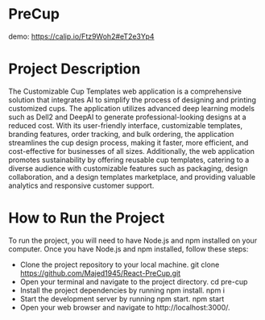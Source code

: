 # PreCup
demo: https://calip.io/Ftz9Woh2#eT2e3Yp4
# Project Description

The Customizable Cup Templates web application is a comprehensive solution that integrates AI to simplify the process of designing and printing customized cups. The application utilizes advanced deep learning models such as Dell2 and DeepAI to generate professional-looking designs at a reduced cost. With its user-friendly interface, customizable templates, branding features, order tracking, and bulk ordering, the application streamlines the cup design process, making it faster, more efficient, and cost-effective for businesses of all sizes. Additionally, the web application promotes sustainability by offering reusable cup templates, catering to a diverse audience with customizable features such as packaging, design collaboration, and a design templates marketplace, and providing valuable analytics and responsive customer support.

# How to Run the Project

To run the project, you will need to have Node.js and npm installed on your computer. Once you have Node.js and npm installed, follow these steps:

- Clone the project repository to your local machine. git clone https://github.com/Majed1945/React-PreCup.git
- Open your terminal and navigate to the project directory. cd pre-cup
- Install the project dependencies by running npm install. npm i
- Start the development server by running npm start. npm start
- Open your web browser and navigate to http://localhost:3000/.

